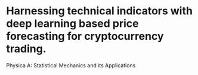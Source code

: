 # Harnessing technical indicators with deep learning based price forecasting for cryptocurrency trading.
Physica A: Statistical Mechanics and its Applications
